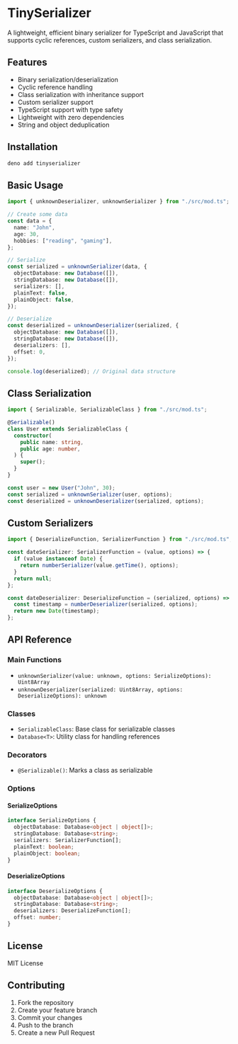 # TinySerializer

A lightweight, efficient binary serializer for TypeScript and JavaScript that
supports cyclic references, custom serializers, and class serialization.

## Features

- Binary serialization/deserialization
- Cyclic reference handling
- Class serialization with inheritance support
- Custom serializer support
- TypeScript support with type safety
- Lightweight with zero dependencies
- String and object deduplication

## Installation

```bash
deno add tinyserializer
```

## Basic Usage

```typescript
import { unknownDeserializer, unknownSerializer } from "./src/mod.ts";

// Create some data
const data = {
  name: "John",
  age: 30,
  hobbies: ["reading", "gaming"],
};

// Serialize
const serialized = unknownSerializer(data, {
  objectDatabase: new Database([]),
  stringDatabase: new Database([]),
  serializers: [],
  plainText: false,
  plainObject: false,
});

// Deserialize
const deserialized = unknownDeserializer(serialized, {
  objectDatabase: new Database([]),
  stringDatabase: new Database([]),
  deserializers: [],
  offset: 0,
});

console.log(deserialized); // Original data structure
```

## Class Serialization

```typescript
import { Serializable, SerializableClass } from "./src/mod.ts";

@Serializable()
class User extends SerializableClass {
  constructor(
    public name: string,
    public age: number,
  ) {
    super();
  }
}

const user = new User("John", 30);
const serialized = unknownSerializer(user, options);
const deserialized = unknownDeserializer(serialized, options);
```

## Custom Serializers

```typescript
import { DeserializeFunction, SerializerFunction } from "./src/mod.ts";

const dateSerializer: SerializerFunction = (value, options) => {
  if (value instanceof Date) {
    return numberSerializer(value.getTime(), options);
  }
  return null;
};

const dateDeserializer: DeserializeFunction = (serialized, options) => {
  const timestamp = numberDeserializer(serialized, options);
  return new Date(timestamp);
};
```

## API Reference

### Main Functions

- `unknownSerializer(value: unknown, options: SerializeOptions): Uint8Array`
- `unknownDeserializer(serialized: Uint8Array, options: DeserializeOptions): unknown`

### Classes

- `SerializableClass`: Base class for serializable classes
- `Database<T>`: Utility class for handling references

### Decorators

- `@Serializable()`: Marks a class as serializable

### Options

#### SerializeOptions

```typescript
interface SerializeOptions {
  objectDatabase: Database<object | object[]>;
  stringDatabase: Database<string>;
  serializers: SerializerFunction[];
  plainText: boolean;
  plainObject: boolean;
}
```

#### DeserializeOptions

```typescript
interface DeserializeOptions {
  objectDatabase: Database<object | object[]>;
  stringDatabase: Database<string>;
  deserializers: DeserializeFunction[];
  offset: number;
}
```

## License

MIT License

## Contributing

1. Fork the repository
2. Create your feature branch
3. Commit your changes
4. Push to the branch
5. Create a new Pull Request
